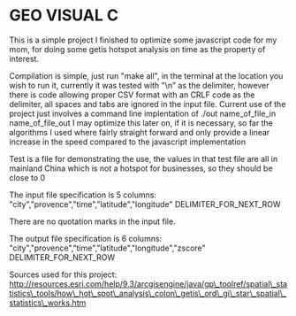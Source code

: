 # GEO VISUAL C

This is a simple project I finished to optimize some javascript code for my mom, for doing some getis hotspot analysis on time as the property of interest.

Compilation is simple, just run "make all", in the terminal at the location you wish to run it, currently it was tested with "\n" as the delimiter, however there is code allowing proper CSV format with an CRLF code as the delimiter, all spaces and tabs are ignored in the input file. Current use of the project just involves a command line implentation of ./out name\_of\_file\_in name\_of\_file\_out I may optimize this later on, if it is necessary, so far the algorithms I used where fairly straight forward and only provide a linear increase in the speed compared to the javascript implementation

Test is a file for demonstrating the use, the values in that test file are all in mainland China which is not a hotspot for businesses, so they should be close to 0

The input file specification is 5 columns: "city","provence","time","latitude","longitude" DELIMITER\_FOR\_NEXT\_ROW

There are no quotation marks in the input file.

The output file specification is 6 columns: "city","provence","time","latitude","longitude","zscore" DELIMITER\_FOR\_NEXT\_ROW

Sources used for this project:
http://resources.esri.com/help/9.3/arcgisengine/java/gp\_toolref/spatial\_statistics\_tools/how\_hot\_spot\_analysis\_colon\_getis\_ord\_gi\_star\_spatial\_statistics\_works.htm
